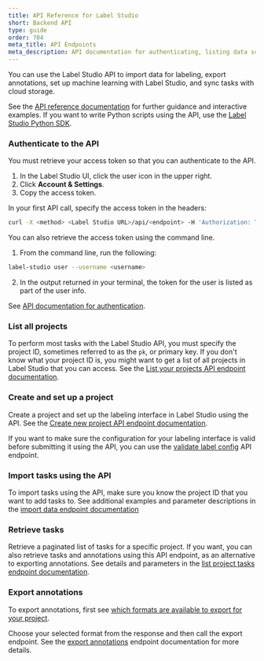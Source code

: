 ```yaml
---
title: API Reference for Label Studio
short: Backend API
type: guide
order: 704
meta_title: API Endpoints
meta_description: API documentation for authenticating, listing data science projects, importing predictions and raw data and exporting annotated data, and user management in Label Studio.
---
```


You can use the Label Studio API to import data for labeling, export annotations, set up machine learning with Label Studio, and sync tasks with cloud storage. 

See the [API reference documentation](/api) for further guidance and interactive examples. If you want to write Python scripts using the API, use the [Label Studio Python SDK](sdk.html). 

### Authenticate to the API

You must retrieve your access token so that you can authenticate to the API.

1. In the Label Studio UI, click the user icon in the upper right.
2. Click **Account & Settings**.
3. Copy the access token. 

In your first API call, specify the access token in the headers: 
```bash
curl -X <method> <Label Studio URL>/api/<endpoint> -H 'Authorization: Token <token>'
```

You can also retrieve the access token using the command line. 
1. From the command line, run the following: 
```bash
label-studio user --username <username>
```
2. In the output returned in your terminal, the token for the user is listed as part of the user info.  

See [API documentation for authentication](/api#section/Authentication).

### List all projects

To perform most tasks with the Label Studio API, you must specify the project ID, sometimes referred to as the `pk`, or primary key. If you don't know what your project ID is, you might want to get a list of all projects in Label Studio that you can access. See the [List your projects API endpoint documentation](/api#operation/api_projects_list).

### Create and set up a project

Create a project and set up the labeling interface in Label Studio using the API. See the [Create new project API endpoint documentation](/api#operation/api_projects_create).

If you want to make sure the configuration for your labeling interface is valid before submitting it using the API, you can use the [validate label config](/api#operation/api_projects_validate_create) API endpoint.

### Import tasks using the API

To import tasks using the API, make sure you know the project ID that you want to add tasks to. See additional examples and parameter descriptions in the [import data endpoint documentation](/api#operation/api_projects_import_create)

### Retrieve tasks
Retrieve a paginated list of tasks for a specific project. If you want, you can also retrieve tasks and annotations using this API endpoint, as an alternative to exporting annotations. See details and parameters in the [list project tasks endpoint documentation](/api#operation/api_projects_tasks_list).

### Export annotations

To export annotations, first see [which formats are available to export for your project](/api#operation/api_projects_export_formats_read). 

Choose your selected format from the response and then call the export endpoint. See the [export annotations](/api#operation/api_projects_export_read) endpoint documentation for more details.
